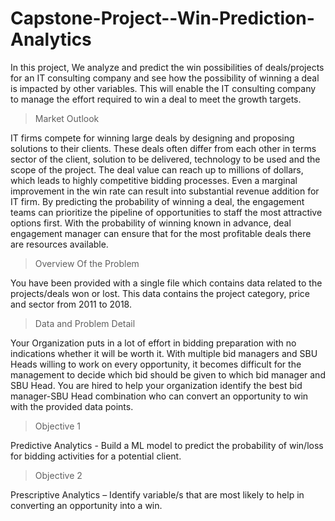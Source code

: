 # Capstone-Project--Win-Prediction-Analytics
In this project, We analyze and predict the win possibilities of deals/projects for an IT consulting company and see how the possibility of winning a deal is impacted by other variables. 
This will enable the IT consulting company to manage the effort required to win a deal to meet the growth targets.


> Market Outlook

IT firms compete for winning large deals by designing and proposing solutions
to their clients. These deals often differ from each other in terms sector of the
client, solution to be delivered, technology to be used and the scope of the
project. The deal value can reach up to millions of dollars, which leads to highly
competitive bidding processes. Even a marginal improvement in the win rate
can result into substantial revenue addition for IT firm.
By predicting the probability of winning a deal, the engagement teams can
prioritize the pipeline of opportunities to staff the most attractive options first.
With the probability of winning known in advance, deal engagement manager
can ensure that for the most profitable deals there are resources available.


> Overview Of the Problem

You have been provided with a single file which contains data related to the
projects/deals won or lost. This data contains the project category, price and
sector from 2011 to 2018.


> Data and Problem Detail

Your Organization puts in a lot of effort in bidding preparation with no
indications whether it will be worth it. With multiple bid managers and SBU
Heads willing to work on every opportunity, it becomes difficult for the
management to decide which bid should be given to which bid manager and
SBU Head. You are hired to help your organization identify the best bid
manager-SBU Head combination who can convert an opportunity to win with
the provided data points.

> Objective 1

Predictive Analytics - Build a ML model to predict the probability
of win/loss for bidding activities for a potential client.

> Objective 2

Prescriptive Analytics – Identify variable/s that are most likely to
help in converting an opportunity into a win.
